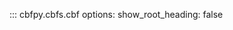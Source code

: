 ::: cbfpy.cbfs.cbf
    <!-- handler: python -->
    options:
      show_root_heading: false
      <!-- show_source: true -->
      <!-- inherited_members: true -->
      
